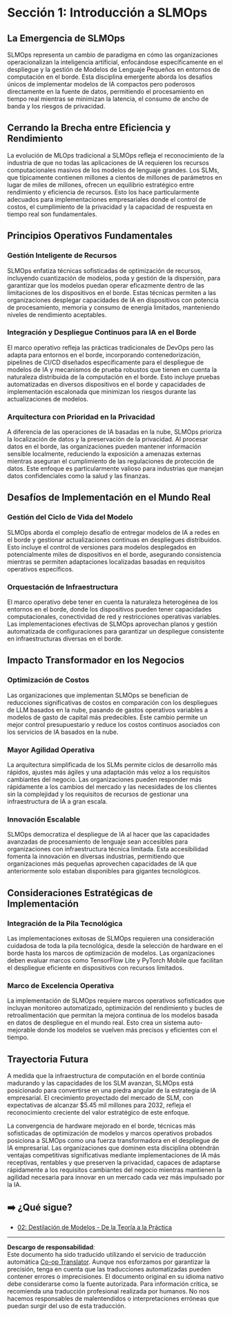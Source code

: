 <!--
CO_OP_TRANSLATOR_METADATA:
{
  "original_hash": "3d1708c413d3ea9ffcfb6f73ade3a07b",
  "translation_date": "2025-09-17T13:37:00+00:00",
  "source_file": "Module05/01.IntroduceSLMOps.md",
  "language_code": "es"
}
-->
# Sección 1: Introducción a SLMOps

## La Emergencia de SLMOps

SLMOps representa un cambio de paradigma en cómo las organizaciones operacionalizan la inteligencia artificial, enfocándose específicamente en el despliegue y la gestión de Modelos de Lenguaje Pequeños en entornos de computación en el borde. Esta disciplina emergente aborda los desafíos únicos de implementar modelos de IA compactos pero poderosos directamente en la fuente de datos, permitiendo el procesamiento en tiempo real mientras se minimizan la latencia, el consumo de ancho de banda y los riesgos de privacidad.

## Cerrando la Brecha entre Eficiencia y Rendimiento

La evolución de MLOps tradicional a SLMOps refleja el reconocimiento de la industria de que no todas las aplicaciones de IA requieren los recursos computacionales masivos de los modelos de lenguaje grandes. Los SLMs, que típicamente contienen millones a cientos de millones de parámetros en lugar de miles de millones, ofrecen un equilibrio estratégico entre rendimiento y eficiencia de recursos. Esto los hace particularmente adecuados para implementaciones empresariales donde el control de costos, el cumplimiento de la privacidad y la capacidad de respuesta en tiempo real son fundamentales.

## Principios Operativos Fundamentales

### Gestión Inteligente de Recursos

SLMOps enfatiza técnicas sofisticadas de optimización de recursos, incluyendo cuantización de modelos, poda y gestión de la dispersión, para garantizar que los modelos puedan operar eficazmente dentro de las limitaciones de los dispositivos en el borde. Estas técnicas permiten a las organizaciones desplegar capacidades de IA en dispositivos con potencia de procesamiento, memoria y consumo de energía limitados, manteniendo niveles de rendimiento aceptables.

### Integración y Despliegue Continuos para IA en el Borde

El marco operativo refleja las prácticas tradicionales de DevOps pero las adapta para entornos en el borde, incorporando contenedorización, pipelines de CI/CD diseñados específicamente para el despliegue de modelos de IA y mecanismos de prueba robustos que tienen en cuenta la naturaleza distribuida de la computación en el borde. Esto incluye pruebas automatizadas en diversos dispositivos en el borde y capacidades de implementación escalonada que minimizan los riesgos durante las actualizaciones de modelos.

### Arquitectura con Prioridad en la Privacidad

A diferencia de las operaciones de IA basadas en la nube, SLMOps prioriza la localización de datos y la preservación de la privacidad. Al procesar datos en el borde, las organizaciones pueden mantener información sensible localmente, reduciendo la exposición a amenazas externas mientras aseguran el cumplimiento de las regulaciones de protección de datos. Este enfoque es particularmente valioso para industrias que manejan datos confidenciales como la salud y las finanzas.

## Desafíos de Implementación en el Mundo Real

### Gestión del Ciclo de Vida del Modelo

SLMOps aborda el complejo desafío de entregar modelos de IA a redes en el borde y gestionar actualizaciones continuas en despliegues distribuidos. Esto incluye el control de versiones para modelos desplegados en potencialmente miles de dispositivos en el borde, asegurando consistencia mientras se permiten adaptaciones localizadas basadas en requisitos operativos específicos.

### Orquestación de Infraestructura

El marco operativo debe tener en cuenta la naturaleza heterogénea de los entornos en el borde, donde los dispositivos pueden tener capacidades computacionales, conectividad de red y restricciones operativas variables. Las implementaciones efectivas de SLMOps aprovechan planos y gestión automatizada de configuraciones para garantizar un despliegue consistente en infraestructuras diversas en el borde.

## Impacto Transformador en los Negocios

### Optimización de Costos

Las organizaciones que implementan SLMOps se benefician de reducciones significativas de costos en comparación con los despliegues de LLM basados en la nube, pasando de gastos operativos variables a modelos de gasto de capital más predecibles. Este cambio permite un mejor control presupuestario y reduce los costos continuos asociados con los servicios de IA basados en la nube.

### Mayor Agilidad Operativa

La arquitectura simplificada de los SLMs permite ciclos de desarrollo más rápidos, ajustes más ágiles y una adaptación más veloz a los requisitos cambiantes del negocio. Las organizaciones pueden responder más rápidamente a los cambios del mercado y las necesidades de los clientes sin la complejidad y los requisitos de recursos de gestionar una infraestructura de IA a gran escala.

### Innovación Escalable

SLMOps democratiza el despliegue de IA al hacer que las capacidades avanzadas de procesamiento de lenguaje sean accesibles para organizaciones con infraestructura técnica limitada. Esta accesibilidad fomenta la innovación en diversas industrias, permitiendo que organizaciones más pequeñas aprovechen capacidades de IA que anteriormente solo estaban disponibles para gigantes tecnológicos.

## Consideraciones Estratégicas de Implementación

### Integración de la Pila Tecnológica

Las implementaciones exitosas de SLMOps requieren una consideración cuidadosa de toda la pila tecnológica, desde la selección de hardware en el borde hasta los marcos de optimización de modelos. Las organizaciones deben evaluar marcos como TensorFlow Lite y PyTorch Mobile que facilitan el despliegue eficiente en dispositivos con recursos limitados.

### Marco de Excelencia Operativa

La implementación de SLMOps requiere marcos operativos sofisticados que incluyan monitoreo automatizado, optimización del rendimiento y bucles de retroalimentación que permitan la mejora continua de los modelos basada en datos de despliegue en el mundo real. Esto crea un sistema auto-mejorable donde los modelos se vuelven más precisos y eficientes con el tiempo.

## Trayectoria Futura

A medida que la infraestructura de computación en el borde continúa madurando y las capacidades de los SLM avanzan, SLMOps está posicionado para convertirse en una piedra angular de la estrategia de IA empresarial. El crecimiento proyectado del mercado de SLM, con expectativas de alcanzar $5.45 mil millones para 2032, refleja el reconocimiento creciente del valor estratégico de este enfoque.

La convergencia de hardware mejorado en el borde, técnicas más sofisticadas de optimización de modelos y marcos operativos probados posiciona a SLMOps como una fuerza transformadora en el despliegue de IA empresarial. Las organizaciones que dominen esta disciplina obtendrán ventajas competitivas significativas mediante implementaciones de IA más receptivas, rentables y que preserven la privacidad, capaces de adaptarse rápidamente a los requisitos cambiantes del negocio mientras mantienen la agilidad necesaria para innovar en un mercado cada vez más impulsado por la IA.

## ➡️ ¿Qué sigue?

- [02: Destilación de Modelos - De la Teoría a la Práctica](./02.SLMOps-Distillation.md)

---

**Descargo de responsabilidad**:  
Este documento ha sido traducido utilizando el servicio de traducción automática [Co-op Translator](https://github.com/Azure/co-op-translator). Aunque nos esforzamos por garantizar la precisión, tenga en cuenta que las traducciones automatizadas pueden contener errores o imprecisiones. El documento original en su idioma nativo debe considerarse como la fuente autorizada. Para información crítica, se recomienda una traducción profesional realizada por humanos. No nos hacemos responsables de malentendidos o interpretaciones erróneas que puedan surgir del uso de esta traducción.